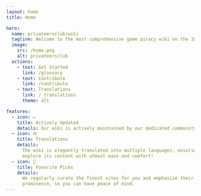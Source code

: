 ```yaml
---
layout: home
title: Home

hero:
  name: privateersclub/wiki
  tagline: Welcome to the most comprehensive game piracy wiki on the Internet.
  image:
    src: /home.png
    alt: privateersclub
  actions:
    - text: Get Started
      link: /glossary
    - text: Contribute
      link: /contribute
    - text: Translations
      link: /_translations
      theme: alt

features:
  - icon: ✏️
    title: Actively Updated
    details: Our wiki is actively maintained by our dedicated community members.
  - icon: 🌐
    title: Translations
    details:
      The wiki is elegantly translated into multiple languages, ensuring you can
      explore its content with utmost ease and comfort!
  - icon: 🌟
    title: Favorite Picks
    details:
      We regularly curate the finest sites for you and emphasize their
      prominence, so you can have peace of mind.
---
```

